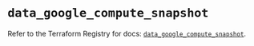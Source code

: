 # `data_google_compute_snapshot`

Refer to the Terraform Registry for docs: [`data_google_compute_snapshot`](https://registry.terraform.io/providers/hashicorp/google/5.14.0/docs/data-sources/compute_snapshot).
